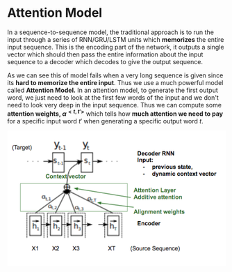 # Attention Model

In a sequence-to-sequence model, the traditional approach is to run the input through a series of RNN/GRU/LSTM units which **memorizes** the entire input sequence. This is the encoding part of the network, it outputs a single vector which should then pass the entire information about the input sequence to a decoder which decodes to give the output sequence.

As we can see this of model fails when a very long sequence is given since its **hard to memorize the entire input**. Thus we use a much powerful model called **Attention Model.** In an attention model, to generate the first output word, we just need to look at the first few words of the input and we don't need to look very deep in the input sequence. Thus we can compute some **attention weights, $\alpha^{<t, t'>}$** which tells how **much attention we need to pay** for a specific input word $t'$ when generating a specific output word $t$.

![](./images/attention_network.png)

